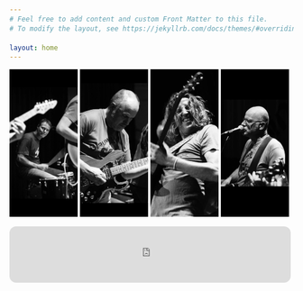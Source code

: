 ```yaml
---
# Feel free to add content and custom Front Matter to this file.
# To modify the layout, see https://jekyllrb.com/docs/themes/#overriding-theme-defaults

layout: home
---
```


<p float="left">
  <img src="images/derrick.jpeg" width="24%" />
  <img src="images/jaap.jpeg" width="24%" />
  <img src="images/edo.jpeg" width="24%" />
  <img src="images/joost.jpeg" width="24%" />
</p>  
<p float="left">
  <iframe style="border-radius:12px" src="https://open.spotify.com/embed/playlist/0C02bum2ANgf2X0NIWf7Ky?utm_source=generator" width="99%" height="100" frameBorder="0" allowfullscreen="" allow="autoplay; clipboard-write; encrypted-media; fullscreen; picture-in-picture" loading="lazy"></iframe>
</p>


